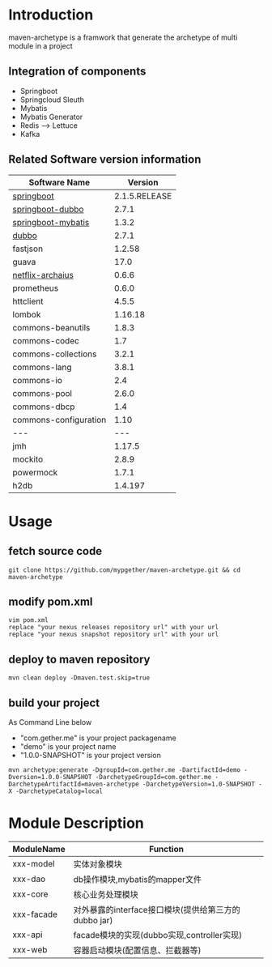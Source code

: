 # Introduction

maven-archetype is a framwork that generate the archetype of multi module in a project

## Integration of components

* Springboot
* Springcloud Sleuth
* Mybatis
* Mybatis Generator
* Redis --> Lettuce
* Kafka

## Related Software version information

Software Name | Version
--- | ---
[springboot](https://docs.spring.io/spring-boot/docs/2.1.5.RELEASE/reference/htmlsingle/) | 2.1.5.RELEASE
[springboot-dubbo](https://github.com/apache/dubbo-spring-boot-project) | 2.7.1
[springboot-mybatis](https://github.com/mybatis/spring-boot-starter) | 1.3.2 
[dubbo](https://github.com/apache/dubbo) | 2.7.1
fastjson | 1.2.58
guava | 17.0
[netflix-archaius](https://github.com/Netflix/archaius) | 0.6.6
prometheus | 0.6.0
httclient | 4.5.5
lombok | 1.16.18
commons-beanutils | 1.8.3
commons-codec | 1.7
commons-collections | 3.2.1
commons-lang | 3.8.1
commons-io | 2.4
commons-pool | 2.6.0
commons-dbcp | 1.4
commons-configuration | 1.10
--- | ---
jmh | 1.17.5
mockito | 2.8.9
powermock | 1.7.1
h2db | 1.4.197

# Usage

## fetch source code

```
git clone https://github.com/mypgether/maven-archetype.git && cd maven-archetype
```

## modify pom.xml

```
vim pom.xml
replace "your nexus releases repository url" with your url
replace "your nexus snapshot repository url" with your url
```

## deploy to maven repository

```
mvn clean deploy -Dmaven.test.skip=true
```

## build your project

As Command Line below 

* "com.gether.me" is your project packagename
* "demo" is your project name
* "1.0.0-SNAPSHOT" is your project version

```
mvn archetype:generate -DgroupId=com.gether.me -DartifactId=demo -Dversion=1.0.0-SNAPSHOT -DarchetypeGroupId=com.gether.me -DarchetypeArtifactId=maven-archetype -DarchetypeVersion=1.0-SNAPSHOT -X -DarchetypeCatalog=local
```

# Module Description

ModuleName | Function
--- | ---
xxx-model | 实体对象模块
xxx-dao | db操作模块,mybatis的mapper文件
xxx-core | 核心业务处理模块
xxx-facade | 对外暴露的interface接口模块(提供给第三方的dubbo jar)
xxx-api | facade模块的实现(dubbo实现,controller实现)
xxx-web | 容器启动模块(配置信息、拦截器等)